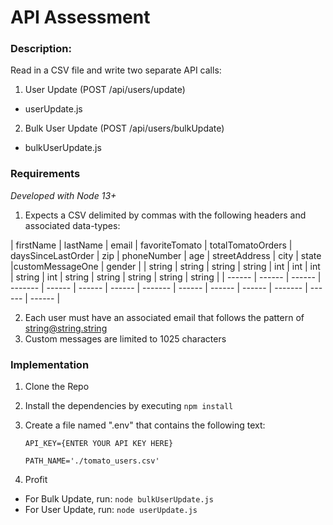 # **API Assessment**

### **Description:**
Read in a CSV file and write two separate API calls:
1. User Update (POST /api/users/update)
- userUpdate.js
2. Bulk User Update (POST /api/users/bulkUpdate)
- bulkUserUpdate.js

### **Requirements**
*Developed with Node 13+*

1. Expects a CSV delimited by commas with the following headers and associated data-types: 

| firstName | lastName | email | favoriteTomato | totalTomatoOrders | daysSinceLastOrder | zip | phoneNumber | age | streetAddress | city | state |customMessageOne | gender |
| string | string | string | string | int | int | int | string | int | string | string | string | string | string | 
| ------ | ------ | ------ | ------- | ------ | ------ | ------ | ------- | ------ | ------ | ------ | ------- | ------ | ------ | 

2. Each user must have an associated email that follows the pattern of string@string.string
3. Custom messages are limited to 1025 characters



### **Implementation**

1. Clone the Repo
2. Install the dependencies by executing `npm install`
3. Create a file named ".env" that contains the following text:
   
   `API_KEY={ENTER YOUR API KEY HERE}`
   
   `PATH_NAME='./tomato_users.csv'`
   
4. Profit
- For Bulk Update, run: `node bulkUserUpdate.js`
- For User Update, run: `node userUpdate.js`
